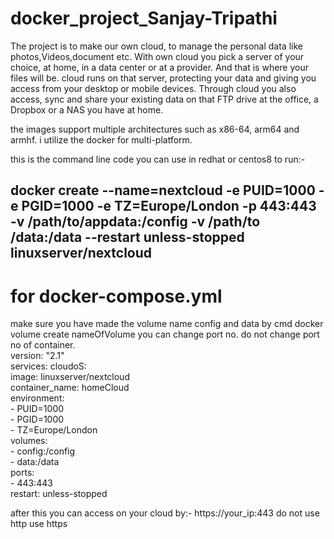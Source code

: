 # docker_project_Sanjay-Tripathi

The project is to make our own cloud, to manage the personal data like photos,Videos,document etc.
With own cloud you pick a server of your choice, at home, in a data center or at a provider. And that is where your files will be. cloud runs on that server, protecting your data and giving you access from your desktop or mobile devices. Through cloud you also access, sync and share your existing data on that FTP drive at the office, a Dropbox or a NAS you have at home.

the images support multiple architectures such as x86-64, arm64 and armhf. i utilize the docker for multi-platform.

this is the command line code you can use in redhat  or centos8 to run:-
   ## docker create --name=nextcloud -e PUID=1000 -e PGID=1000 -e TZ=Europe/London -p 443:443 -v /path/to/appdata:/config -v /path/to                  /data:/data --restart unless-stopped      linuxserver/nextcloud
   
  # for docker-compose.yml
   make sure you have made the volume name config and data by cmd docker volume create nameOfVolume
   you can change port no. do not change port no of container.                                                                                                                                                                                                  
                 version: "2.1"                                                                                                                                   
                     services:
                        cloudoS:                                                                                                                                
                           image: linuxserver/nextcloud                                                                                                                  
                           container_name: homeCloud                                                                                                                  
                         environment:                                                                                                                                  
                            - PUID=1000                                                                                                                                          
                            - PGID=1000                                                                                                                           
                            - TZ=Europe/London                                                                                                                    
                         volumes:                                                                                                                       
                            - config:/config                                                                                                                   
                            - data:/data                                                                                                                             
                         ports:                                                                                                                                                    
                            - 443:443                                                                                                                                   
                         restart: unless-stopped                                                                                                                                   

after this you can access on your cloud by:-
                                          https://your_ip:443
                                          do not use http  use https






